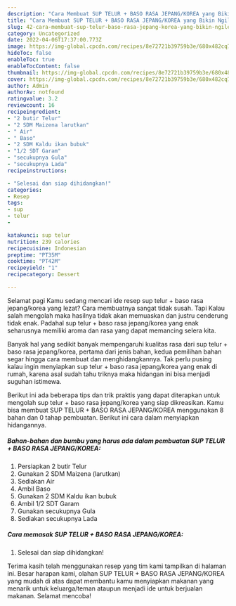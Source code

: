 ```yaml
---
description: "Cara Membuat SUP TELUR + BASO RASA JEPANG/KOREA yang Bikin Ngiler"
title: "Cara Membuat SUP TELUR + BASO RASA JEPANG/KOREA yang Bikin Ngiler"
slug: 42-cara-membuat-sup-telur-baso-rasa-jepang-korea-yang-bikin-ngiler
category: Uncategorized
date: 2022-04-06T17:37:00.773Z
image: https://img-global.cpcdn.com/recipes/8e72721b39759b3e/680x482cq70/sup-telur-baso-rasa-jepangkorea-foto-resep-utama.jpg
hideToc: false
enableToc: true
enableTocContent: false
thumbnail: https://img-global.cpcdn.com/recipes/8e72721b39759b3e/680x482cq70/sup-telur-baso-rasa-jepangkorea-foto-resep-utama.jpg
cover: https://img-global.cpcdn.com/recipes/8e72721b39759b3e/680x482cq70/sup-telur-baso-rasa-jepangkorea-foto-resep-utama.jpg
author: Admin
authorAv: notfound
ratingvalue: 3.2
reviewcount: 16
recipeingredient:
- "2 butir Telur"
- "2 SDM Maizena larutkan"
- " Air"
- " Baso"
- "2 SDM Kaldu ikan bubuk"
- "1/2 SDT Garam"
- "secukupnya Gula"
- "secukupnya Lada"
recipeinstructions:

- "Selesai dan siap dihidangkan!"
categories:
- Resep
tags:
- sup
- telur
- 

katakunci: sup telur  
nutrition: 239 calories
recipecuisine: Indonesian
preptime: "PT35M"
cooktime: "PT42M"
recipeyield: "1"
recipecategory: Dessert

---
```



Selamat pagi Kamu sedang mencari ide resep sup telur + baso rasa jepang/korea yang lezat? Cara membuatnya sangat tidak susah. Tapi Kalau salah mengolah maka hasilnya tidak akan memuaskan dan justru cenderung tidak enak. Padahal sup telur + baso rasa jepang/korea yang enak seharusnya memiliki aroma dan rasa yang dapat memancing selera kita.




Banyak hal yang sedikit banyak mempengaruhi kualitas rasa dari sup telur + baso rasa jepang/korea, pertama dari jenis bahan, kedua pemilihan bahan segar hingga cara membuat dan menghidangkannya. Tak perlu pusing kalau ingin menyiapkan sup telur + baso rasa jepang/korea yang enak di rumah, karena asal sudah tahu triknya maka hidangan ini bisa menjadi suguhan istimewa.


Berikut ini ada beberapa tips dan trik praktis yang dapat diterapkan untuk mengolah sup telur + baso rasa jepang/korea yang siap dikreasikan. Kamu bisa membuat SUP TELUR + BASO RASA JEPANG/KOREA menggunakan 8 bahan dan 0 tahap pembuatan. Berikut ini cara dalam menyiapkan hidangannya.

<!--inarticleads1-->

##### Bahan-bahan dan bumbu yang harus ada dalam pembuatan SUP TELUR + BASO RASA JEPANG/KOREA:

1. Persiapkan 2 butir Telur
1. Gunakan 2 SDM Maizena (larutkan)
1. Sediakan  Air
1. Ambil  Baso
1. Gunakan 2 SDM Kaldu ikan bubuk
1. Ambil 1/2 SDT Garam
1. Gunakan secukupnya Gula
1. Sediakan secukupnya Lada




<!--inarticleads2-->

##### Cara memasak SUP TELUR + BASO RASA JEPANG/KOREA:


1. Selesai dan siap dihidangkan!



Terima kasih telah menggunakan resep yang tim kami tampilkan di halaman ini. Besar harapan kami, olahan SUP TELUR + BASO RASA JEPANG/KOREA yang mudah di atas dapat membantu kamu menyiapkan makanan yang menarik untuk keluarga/teman ataupun menjadi ide untuk berjualan makanan. Selamat mencoba!
